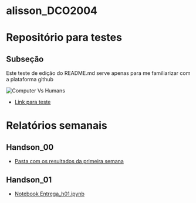 # alisson_DCO2004

# Repositório para testes
## Subseção

Este teste de edição do README.md serve apenas para me familiarizar com a plataforma github

![Computer Vs Humans](https://imgs.xkcd.com/comics/computers_vs_humans.png)

* [Link para teste](https://xkcd.com/)


# Relatórios semanais
## Handson_00

* [Pasta com os resultados da primeira semana](https://github.com/alisson-camara/alisson_DCO2004/tree/master/handson_00)

## Handson_01

* [Notebook Entrega_h01.ipynb](https://xkcd.com/)

